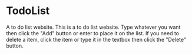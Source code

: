 # TodoList
A to do list website.
This is a to do list website. Type whatever you want then click the "Add" button or enter to place it on the list.
If you need to delete a item, click the item or type it in the textbox then click the "Delete" button.


